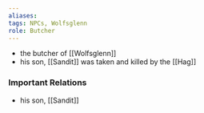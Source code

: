 ```yaml
---
aliases: 
tags: NPCs, Wolfsglenn
role: Butcher
---
```


* the butcher of [[Wolfsglenn]]
* his son, [[Sandit]] was taken and killed by the [[Hag]]

### Important Relations
- his son, [[Sandit]]